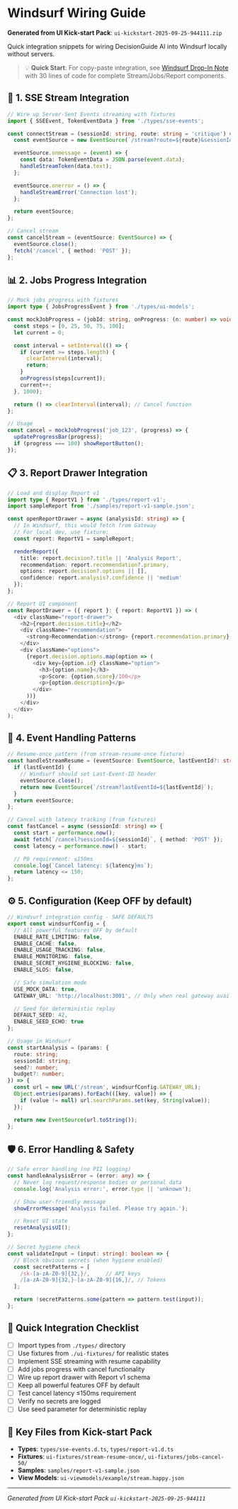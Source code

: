 # Windsurf Wiring Guide

**Generated from UI Kick-start Pack**: `ui-kickstart-2025-09-25-944111.zip`

Quick integration snippets for wiring DecisionGuide AI into Windsurf locally without servers.

> 💡 **Quick Start**: For copy-paste integration, see [Windsurf Drop-In Note](./windsurf-dropin-note.md) with 30 lines of code for complete Stream/Jobs/Report components.

## 🔌 1. SSE Stream Integration

```typescript
// Wire up Server-Sent Events streaming with fixtures
import { SSEEvent, TokenEventData } from './types/sse-events';

const connectStream = (sessionId: string, route: string = 'critique') => {
  const eventSource = new EventSource(`/stream?route=${route}&sessionId=${sessionId}`);

  eventSource.onmessage = (event) => {
    const data: TokenEventData = JSON.parse(event.data);
    handleStreamToken(data.text);
  };

  eventSource.onerror = () => {
    handleStreamError('Connection lost');
  };

  return eventSource;
};

// Cancel stream
const cancelStream = (eventSource: EventSource) => {
  eventSource.close();
  fetch('/cancel', { method: 'POST' });
};
```

## 📊 2. Jobs Progress Integration

```typescript
// Mock jobs progress with fixtures
import type { JobsProgressEvent } from './types/ui-models';

const mockJobProgress = (jobId: string, onProgress: (n: number) => void) => {
  const steps = [0, 25, 50, 75, 100];
  let current = 0;

  const interval = setInterval(() => {
    if (current >= steps.length) {
      clearInterval(interval);
      return;
    }
    onProgress(steps[current]);
    current++;
  }, 1000);

  return () => clearInterval(interval); // Cancel function
};

// Usage
const cancel = mockJobProgress('job_123', (progress) => {
  updateProgressBar(progress);
  if (progress === 100) showReportButton();
});
```

## 📋 3. Report Drawer Integration

```typescript
// Load and display Report v1
import type { ReportV1 } from './types/report-v1';
import sampleReport from './samples/report-v1-sample.json';

const openReportDrawer = async (analysisId: string) => {
  // In Windsurf, this would fetch from Gateway
  // For local dev, use fixture:
  const report: ReportV1 = sampleReport;

  renderReport({
    title: report.decision?.title || 'Analysis Report',
    recommendation: report.recommendation?.primary,
    options: report.decision?.options || [],
    confidence: report.analysis?.confidence || 'medium'
  });
};

// Report UI component
const ReportDrawer = ({ report }: { report: ReportV1 }) => (
  <div className="report-drawer">
    <h2>{report.decision.title}</h2>
    <div className="recommendation">
      <strong>Recommendation:</strong> {report.recommendation.primary}
    </div>
    <div className="options">
      {report.decision.options.map(option => (
        <div key={option.id} className="option">
          <h3>{option.name}</h3>
          <p>Score: {option.score}/100</p>
          <p>{option.description}</p>
        </div>
      ))}
    </div>
  </div>
);
```

## 🎯 4. Event Handling Patterns

```typescript
// Resume-once pattern (from stream-resume-once fixture)
const handleStreamResume = (eventSource: EventSource, lastEventId?: string) => {
  if (lastEventId) {
    // Windsurf should set Last-Event-ID header
    eventSource.close();
    return new EventSource(`/stream?lastEventId=${lastEventId}`);
  }
  return eventSource;
};

// Cancel with latency tracking (from fixtures)
const fastCancel = async (sessionId: string) => {
  const start = performance.now();
  await fetch(`/cancel?sessionId=${sessionId}`, { method: 'POST' });
  const latency = performance.now() - start;

  // P0 requirement: ≤150ms
  console.log(`Cancel latency: ${latency}ms`);
  return latency <= 150;
};
```

## ⚙️ 5. Configuration (Keep OFF by default)

```typescript
// Windsurf integration config - SAFE DEFAULTS
export const windsurfConfig = {
  // All powerful features OFF by default
  ENABLE_RATE_LIMITING: false,
  ENABLE_CACHE: false,
  ENABLE_USAGE_TRACKING: false,
  ENABLE_MONITORING: false,
  ENABLE_SECRET_HYGIENE_BLOCKING: false,
  ENABLE_SLOS: false,

  // Safe simulation mode
  USE_MOCK_DATA: true,
  GATEWAY_URL: 'http://localhost:3001', // Only when real gateway available

  // Seed for deterministic replay
  DEFAULT_SEED: 42,
  ENABLE_SEED_ECHO: true
};

// Usage in Windsurf
const startAnalysis = (params: {
  route: string;
  sessionId: string;
  seed?: number;
  budget?: number;
}) => {
  const url = new URL('/stream', windsurfConfig.GATEWAY_URL);
  Object.entries(params).forEach(([key, value]) => {
    if (value != null) url.searchParams.set(key, String(value));
  });

  return new EventSource(url.toString());
};
```

## 🛡️ 6. Error Handling & Safety

```typescript
// Safe error handling (no PII logging)
const handleAnalysisError = (error: any) => {
  // Never log request/response bodies or personal data
  console.log('Analysis error:', error.type || 'unknown');

  // Show user-friendly message
  showErrorMessage('Analysis failed. Please try again.');

  // Reset UI state
  resetAnalysisUI();
};

// Secret hygiene check
const validateInput = (input: string): boolean => {
  // Block obvious secrets (when hygiene enabled)
  const secretPatterns = [
    /sk-[a-zA-Z0-9]{32,}/,     // API keys
    /[a-zA-Z0-9]{32,}-[a-zA-Z0-9]{16,}/, // Tokens
  ];

  return !secretPatterns.some(pattern => pattern.test(input));
};
```

## 🚀 Quick Integration Checklist

- [ ] Import types from `./types/` directory
- [ ] Use fixtures from `./ui-fixtures/` for realistic states
- [ ] Implement SSE streaming with resume capability
- [ ] Add jobs progress with cancel functionality
- [ ] Wire up report drawer with Report v1 schema
- [ ] Keep all powerful features OFF by default
- [ ] Test cancel latency ≤150ms requirement
- [ ] Verify no secrets are logged
- [ ] Use seed parameter for deterministic replay

## 🔗 Key Files from Kick-start Pack

- **Types**: `types/sse-events.d.ts`, `types/report-v1.d.ts`
- **Fixtures**: `ui-fixtures/stream-resume-once/`, `ui-fixtures/jobs-cancel-50/`
- **Samples**: `samples/report-v1-sample.json`
- **View Models**: `ui-viewmodels/example/stream.happy.json`

---
*Generated from UI Kick-start Pack `ui-kickstart-2025-09-25-944111`*